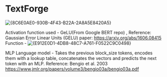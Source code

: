 # TextForge
![{8C6E0AE0-930B-4F43-B22A-2A8A5E8420A5}](https://github.com/user-attachments/assets/3b5bd2dc-1e7f-4e31-94e1-49edb3f6252d)

Activation function used - GeLU(From Google BERT repo) , Reference: Gaussian Error Linear Units (GELU) paper: https://arxiv.org/abs/1606.08415
Function - ![{E912E0D1-4DB8-48C7-A761-F0522C9C0498}](https://github.com/user-attachments/assets/524cbc0e-180f-4f1b-ad62-5611db7b9243)

MLP Language model - Takes the previous block_size tokens, encodes them with a lookup table,
    concatenates the vectors and predicts the next token with an MLP.
Reference:
    Bengio et al. 2003 https://www.jmlr.org/papers/volume3/bengio03a/bengio03a.pdf


